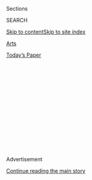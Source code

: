 <div id="app">

<div>

<div>

<div>

<div class="NYTAppHideMasthead css-1q2w90k e1suatyy0">

<div class="section css-ui9rw0 e1suatyy2">

<div class="css-eph4ug er09x8g0">

<div class="css-6n7j50">

</div>

<span class="css-1dv1kvn">Sections</span>

<div class="css-10488qs">

<span class="css-1dv1kvn">SEARCH</span>

</div>

[Skip to content](#site-content)[Skip to site
index](#site-index)

</div>

<div id="masthead-section-label" class="css-1wr3we4 eaxe0e00">

[Arts](https://www.nytimes.com/section/arts)

</div>

<div class="css-10698na e1huz5gh0">

</div>

</div>

<div id="masthead-bar-one" class="section hasLinks css-15hmgas e1csuq9d3">

<div class="css-uqyvli e1csuq9d0">

</div>

<div class="css-1uqjmks e1csuq9d1">

</div>

<div class="css-9e9ivx">

[](https://myaccount.nytimes.com/auth/login?response_type=cookie&client_id=vi)

</div>

<div class="css-1bvtpon e1csuq9d2">

[Today’s
Paper](https://www.nytimes.com/section/todayspaper)

</div>

</div>

</div>

</div>

<div data-aria-hidden="false">

<div id="site-content" data-role="main">

<div>

<div class="css-1aor85t" style="opacity:0.000000001;z-index:-1;visibility:hidden">

<div class="css-1hqnpie">

<div class="css-epjblv">

<span class="css-17xtcya">[Arts](/section/arts)</span><span class="css-x15j1o">|</span><span class="css-fwqvlz">Will
Superblue Be the ‘Infinity Room’ Writ
Large?</span>

</div>

<div class="css-k008qs">

<div class="css-1iwv8en">

<span class="css-18z7m18"></span>

<div>

</div>

</div>

<span class="css-1n6z4y">https://nyti.ms/30rLZSj</span>

<div class="css-1705lsu">

<div class="css-4xjgmj">

<div class="css-4skfbu" data-role="toolbar" data-aria-label="Social Media Share buttons, Save button, and Comments Panel with current comment count" data-testid="share-tools">

  - 
  - 
  - 
  - 
    
    <div class="css-6n7j50">
    
    </div>

  - 
  - 

</div>

</div>

</div>

</div>

</div>

</div>

<div id="NYT_TOP_BANNER_REGION" class="css-13pd83m">

</div>

<div id="top-wrapper" class="css-1sy8kpn">

<div id="top-slug" class="css-l9onyx">

Advertisement

</div>

[Continue reading the main
story](#after-top)

<div class="ad top-wrapper" style="text-align:center;height:100%;display:block;min-height:250px">

<div id="top" class="place-ad" data-position="top" data-size-key="top">

</div>

</div>

<div id="after-top">

</div>

</div>

<div>

<div id="sponsor-wrapper" class="css-1hyfx7x">

<div id="sponsor-slug" class="css-19vbshk">

Supported by

</div>

[Continue reading the main
story](#after-sponsor)

<div id="sponsor" class="ad sponsor-wrapper" style="text-align:center;height:100%;display:block">

</div>

<div id="after-sponsor">

</div>

</div>

<div class="css-186x18t">

</div>

<div class="css-1vkm6nb ehdk2mb0">

# Will Superblue Be the ‘Infinity Room’ Writ Large?

</div>

Art objects are a bore. People want multisensory “experiences,” the more
immersive the better. With JR, James
Turrell,<span class="css-8l6xbc evw5hdy0"> </span>teamLab and more, a
new business venture funded by Marc Glimcher and Laurene Powell Jobs
hopes to deliver.

<div class="css-79elbk" data-testid="photoviewer-wrapper">

<div class="css-z3e15g" data-testid="photoviewer-wrapper-hidden">

</div>

<div class="css-1a48zt4 ehw59r15" data-testid="photoviewer-children">

![<span class="css-16f3y1r e13ogyst0" data-aria-hidden="true">Leo
Villareal’s “The Bay Lights,” a temporary installation in 2013, was
redone in 2016 to become a permanent fixture for the San Francisco Bay
Bridge. Mr. Villareal will join the network of Superblue
artists.</span><span class="css-cnj6d5 e1z0qqy90" itemprop="copyrightHolder"><span class="css-1ly73wi e1tej78p0">Credit...</span><span><span>Leo
Villareal and Illuminate; James
Ewing</span></span></span>](https://static01.nyt.com/images/2020/08/05/arts/04SUPERBLUE3/merlin_175177776_3b59712b-3803-4023-ad60-0eef78280def-articleLarge.jpg?quality=75&auto=webp&disable=upscale)

</div>

</div>

<div class="css-18e8msd">

<div class="css-vp77d3 epjyd6m0">

<div class="css-1baulvz">

By <span class="css-1baulvz last-byline" itemprop="name">Frank
Rose</span>

</div>

</div>

  - 
    
    <div class="css-ld3wwf e16638kd2">
    
    Aug. 4, 2020Updated <span class="css-epvm6">12:54 p.m.
    ET</span>
    
    </div>

  - 
    
    <div class="css-4xjgmj">
    
    <div class="css-pvvomx" data-role="toolbar" data-aria-label="Social Media Share buttons, Save button, and Comments Panel with current comment count" data-testid="share-tools">
    
      - 
      - 
      - 
      - 
        
        <div class="css-6n7j50">
        
        </div>
    
      - 
      - 
    
    </div>
    
    </div>

</div>

</div>

<div class="section meteredContent css-1r7ky0e" name="articleBody" itemprop="articleBody">

<div class="css-1fanzo5 StoryBodyCompanionColumn">

<div class="css-53u6y8">

You could say the whole thing started with an argument over whether to
sell tickets.

It was late 2015, and Pace, the blue-chip New York gallery with outposts
in London and Beijing, was planning to open its new space in Silicon
Valley with a show by the Japanese art collective
[teamLab](https://www.nytimes.com/2016/02/04/t-magazine/art/teamlab-living-digital-space-future-parks-pace-gallery-california.html).
It seemed a good fit: The whole point of Pace Art + Technology, as the
new venue was called, was to bring art to the tech crowd, and teamLab’s
wildly colorful, highly kinetic electronic environments are an immersive
celebration of art, science, technology and nature. But then the teamLab
people said, You’re going to sell tickets, right?

Marc Glimcher, Pace’s chief executive, was taken aback. “I said, you
can’t sell tickets,” he recalled recently.

Why not? they asked.

Because, he replied, “art galleries sell art, not tickets.”

Then you’re telling us that you’re only in business to sell art to the
ultrarich.

“No, no\!”—and yet, he realized, they had a point: Art isn’t always a
commodity. So they ended up selling tickets — but more important, Mr.
Glimcher said last week, “That was the kernel of a disruptive idea.”

</div>

</div>

<div class="css-1fanzo5 StoryBodyCompanionColumn">

<div class="css-53u6y8">

This “disruptive idea” is poised to reach fruition with the announcement
Tuesday of a new venture that aims ** to reinvent how art is shown.
Superblue, as it is called, will open a series of experiential art
centers (EACs for short) that won’t sell precious objects, as
conventional galleries do. They’ll present art experiences: deep dives
into all-encompassing works by such artists as
[JR](https://www.nytimes.com/2014/09/25/arts/design/jr-brings-ellis-islands-abandoned-hospital-to-life.html),
the French photographer who focuses on issues like migration,
displacement and imprisonment; and James Turrell, the celebrated Light
and Space artist whose massive [installation at the Guggenheim
Museum](https://www.nytimes.com/2013/06/21/arts/design/james-turrell-plays-with-color-at-the-guggenheim.html)
seven years ago was described in The New York Times as “a meditative
spectacle.”

</div>

</div>

<div class="css-79elbk" data-testid="photoviewer-wrapper">

<div class="css-z3e15g" data-testid="photoviewer-wrapper-hidden">

</div>

<div class="css-1a48zt4 ehw59r15" data-testid="photoviewer-children">

![<span class="css-16f3y1r e13ogyst0" data-aria-hidden="true">Installation
of JR’s “Migrants, Mayra, Picnic Across the Border, Tecate, Mexico–
USA,” 2017. The artist staged an international picnic with hundreds of
people sharing a meal. He joins Superblue’s
roster.</span><span class="css-cnj6d5 e1z0qqy90" itemprop="copyrightHolder"><span class="css-1ly73wi e1tej78p0">Credit...</span><span>JR</span></span>](https://static01.nyt.com/images/2020/08/05/arts/04superblue7/merlin_175177788_098ad61d-9732-4236-8e28-7b40e68e7d25-articleLarge.jpg?quality=75&auto=webp&disable=upscale)

</div>

</div>

<div class="css-1fanzo5 StoryBodyCompanionColumn">

<div class="css-53u6y8">

Superblue plans to open first in Miami in December, in a formerly
abandoned industrial building across the street from the Rubell Museum,
one of the premier contemporary art collections.

At 50,000 square feet it will be big enough to present multiple artists
at once, and its shows will stay up for as long as 18 months, far longer
than a gallery exhibition. Ultimately, Mr. Glimcher, Superblue’s
chairman, and [Christy
MacLear](https://www.youtube.com/watch?v=_aC5tn6jKzk), the cultural
entrepreneur and strategist who will be its chief executive, expect to
open several such centers in the United States, Europe and Asia. It’s no
accident that their chief operating officer, Marcy Davis, comes from
Cirque du Soleil, the troupe that disrupted the circus — before itself
being pushed into bankruptcy [in the wake of the
coronavirus.](https://www.nytimes.com/2020/05/17/world/canada/cirque-du-soleil-coronavirus-debt.html)

[Superblue won’t be the first
imme](https://www.nytimes.com/2020/05/17/world/canada/cirque-du-soleil-coronavirus-debt.html)rsive
art enterprise. A company called
[Artechouse](https://www.nytimes.com/2018/03/14/arts/artechouse-washington-dc-museum.html)
has set up smaller-scale experiential art spaces in Washington, Miami
Beach and New York’s Chelsea Market, and teamLab went on to partner with
a Japanese real-estate developer in [teamLab
Borderless](https://borderless.teamlab.art/), an enormous showcase on
Tokyo’s waterfront that drew 2.3 million people in its first year, more
of them from the United States than from any other country beyond Japan
itself.

</div>

</div>

<div class="css-1fanzo5 StoryBodyCompanionColumn">

<div class="css-53u6y8">

Both Artechouse and teamLab Borderless charge an admission fee, and
Superblue will do the same — for something under $40 in Miami, with the
artists sharing the proceeds. “You could say it’s an evolution of
patronage from the collector to the public,” Ms. MacLear said. “From the
collector owning the work, to the public engaging directly with the
artist.”

</div>

</div>

<div class="css-79elbk" data-testid="photoviewer-wrapper">

<div class="css-z3e15g" data-testid="photoviewer-wrapper-hidden">

</div>

<div class="css-1a48zt4 ehw59r15" data-testid="photoviewer-children">

<div class="css-1xdhyk6 erfvjey0">

<span class="css-1ly73wi e1tej78p0">Image</span>

<div class="css-zjzyr8">

<div data-testid="lazyimage-container" style="height:257.77777777777777px">

</div>

</div>

</div>

<span class="css-16f3y1r e13ogyst0" data-aria-hidden="true">Es Devlin’s
“Room 2022,” an immersive installation in 2017 set inside a Miami
Beach
hotel.</span><span class="css-cnj6d5 e1z0qqy90" itemprop="copyrightHolder"><span class="css-1ly73wi e1tej78p0">Credit...</span><span>Eugene
Gologursky/Getty Images for American Express Platinum</span></span>

</div>

</div>

<div class="css-1fanzo5 StoryBodyCompanionColumn">

<div class="css-53u6y8">

Beyond sharing ticket revenue with its artists, Superblue expects to
commission them to create new works, offering direct financial support
to get them started and in other cases helping them land commissions for
public artworks from cities, festivals and the like. The tab for such
works can run into the millions — witness [“The Bay
Lights,”](https://illuminate.org/projects/the-bay-lights/) Leo
Villareal’s monumental light installation on the San Francisco-Oakland
Bay Bridge, which cost $8 million to install in 2013 and another $4
million to make permanent in 2016, not counting the electric bill. Mr.
Villareal is part of the Superblue stable — “we’re loosely calling it a
network,” Ms. MacLear said — and like several others, including JR,
teamLab and Mr. Turrell, he is also represented by Pace. Others are not,
and according to Ms. MacLear the two businesses are separate. How much
it’s all expected to cost appears to be a closely guarded secret.

Immersive art installations have been around since at least the late
’50s, when emerging pop artists like Jim Dine and Claes Oldenburg set
up anarchic “environments” in the basement of the [Judson Memorial
Church](https://www.judson.org/arts) in Greenwich Village. By the
mid-60s, Robert Rauschenberg and Andy Warhol were teaming up with
engineers at AT\&T’s Bell Labs to create tech-infused works that were
meant to be experienced rather than admired. More recently, [Yayoi
Kusama’s “Infinity Mirrored
Room”](https://www.nytimes.com/2013/12/02/arts/design/yayoi-kusamas-mirrored-room-at-david-zwirner-gallery.html)
at David Zwirner Gallery in Chelsea and [Random International’s “Rain
Room”](https://www.nytimes.com/video/arts/design/100000002254021/rain-room-at-the-barbican-center.html)
at the Museum of Modern Art had people standing in line for hours to
experience a few moments of — was it art? No matter. “It felt like
eternity,” one Kusama fan told The Times, referring not to the nearly
three-hour wait he’d endured in wintry weather but to the 45 seconds he
got to spend amid the twinkling lights of her walk-in-closet-size
simulation of
infinity.

</div>

</div>

<div class="css-79elbk" data-testid="photoviewer-wrapper">

<div class="css-z3e15g" data-testid="photoviewer-wrapper-hidden">

</div>

<div class="css-1a48zt4 ehw59r15" data-testid="photoviewer-children">

<div class="css-1xdhyk6 erfvjey0">

<span class="css-1ly73wi e1tej78p0">Image</span>

<div class="css-zjzyr8">

<div data-testid="lazyimage-container" style="height:257.77777777777777px">

</div>

</div>

</div>

<span class="css-16f3y1r e13ogyst0" data-aria-hidden="true">“Universe of
Water Particles on a Rock Where People Gather,” a kinetic installation
at teamLab Borderless, the group’s showcase on the Tokyo waterfront,
attracted 2.3 million
people.</span><span class="css-cnj6d5 e1z0qqy90" itemprop="copyrightHolder"><span class="css-1ly73wi e1tej78p0">Credit...</span><span>teamLab
and Pace Gallery</span></span>

</div>

</div>

<div class="css-1fanzo5 StoryBodyCompanionColumn">

<div class="css-53u6y8">

Yet even mega-galleries like Zwirner or Pace are ill-equipped to handle
such work. Their stock in trade is art that sells for seven figures or
more by the likes of Jeff Koons, Alexander Calder, Chuck Close, David
Hockney, Mark Rothko and Julian Schnabel. All the same, Mr. Glimcher
said, “we would tend toward the installation and away from the object,
knowing that money was going out the door and not in the door. The way
we were going to get money back in the door was by selling paintings.”

</div>

</div>

<div class="css-1fanzo5 StoryBodyCompanionColumn">

<div class="css-53u6y8">

Fortunately for Mr. Glimcher, collectors are still buying paintings — or
they were until the coronavirus struck. (Like other galleries, [Pace has
laid
off](https://www.artnews.com/art-news/news/pace-gallery-lay-offs-1202695286/)a
substantial contingent of workers, and the immense new headquarters it
opened in Chelsea last September was closed for months and has only
recently reopened by appointment only.)

But for broader audiences, and younger people in particular, art objects
are no longer the draw they once were. This is part of a much bigger
shift in favor of immersive experiences and against consumerism in
general. For well over a decade, trend-watchers have noted a growing
preference for experiences over things. “And this is doubly true with
the coronavirus,” said B. Joseph Pine II, co-author with James H.
Gilmore of [“The Experience
Economy,”](https://www.google.com/books/edition/The_Experience_Economy/5hs-tyRrSXMC?hl=en&gbpv=0&kptab=getbook)
a book that declared the crux of business today to no longer be goods or
services but experiences. The pandemic, he added, “makes us sit back and
think, what makes us happy? What does life mean? We’ve got enough
stuff.”

For Pace, the road to experiences ran through Silicon Valley, where Mr.
Glimcher — whose father, Arne Glimcher, now 82, founded Pace 60 years
ago and built it into a powerhouse — forged a dense web of connections.
The most critical of these was the billionaire activist Laurene Powell
Jobs, the widow and heir of Apple co-founder Steve Jobs, who joined Mr.
Glimcher in funding the new venture through the Emerson Collective, her
investment vehicle for social change. Another key figure was Mollie
Dent-Brocklehurst, now a co-founder of Superblue, who set up Pace’s
London outpost in 2010 and later headed Future/Pace, the gallery’s first
attempt to break into experiential art. This eventually led to an
initiative called PaceX that was the immediate forerunner of Superblue.

“Laurene told me, It isn’t going to be called PaceX — sorry,” Mr.
Glimcher said. “We’re breaking all the rules, and we’ve got to come up
with something new.” All this rule-breaking put him in mind of the [Blue
Rider](https://www.nytimes.com/2018/10/24/arts/design/franz-marc-august-macke-neue-galerie.html),
the radical art movement that sprang up in Germany before World War I.
One of his younger employees heard that and came back with Superblue.

“I said, That’s the worst thing I ever heard,” Mr. Glimcher recalled,
“but I couldn’t get it out of my head.” He mentioned it to his
meditation teacher, Thom Knoles, a one-time protégé of Maharishi Mahesh
Yogi, who introduced Transcendental Meditation to the Beatles in the
’60s. According to Mr. Glimcher, Mr. Knoles told him that the word
Krishna is Sanskrit for “superblue” — a liberal translation, apparently,
but no matter. Superblue it would be.

And the artists? “I loved, loved, loved the idea,” said JR, reached by
phone as he was returning from a shoot in the low-income suburbs of
Paris. “I started right away working and brainstorming.” Ralph Nauta and
Lonneke Gordijn of Studio Drift feel much the same. “Luckily now there’s
this energy and movement going on where our work fits in,” said Mr.
Nauta, adding that “there is no market” for the kind of art they make —
like the 300 light-bearing drones they sent swooping out across central
Rotterdam in May in celebration of health and freedom.

</div>

</div>

<div class="css-1fanzo5 StoryBodyCompanionColumn">

<div class="css-53u6y8">

“I’ve never sold anything,” said [Es
Devlin](https://esdevlin.com/work/louis-vuitton-fw2020), the
London-based Superblue artist who designed the astonishing set for Sam
Mendes’s acclaimed production of “The Lehman Trilogy”— an
800-square-foot rotating glass box in which the rise and fall of an
American dynasty transpires as if in a giant bauble. More recently she
staged a choir made up of people dressed as portrait subjects from the
Louvre for the Louis Vuitton fall/winter women’s fashion show, with
music by Bryce Dessner of the National. She doesn’t have gallery
representation either, working with a manager instead.

“It’s pretty clear I’m a theater animal,” she added — so at least she
has no problem with selling tickets. Will Superblue work? “We’ll know
more after we’ve done it,” she concluded. “Ask me this question in a
year.”

*Frank Rose is the author of “The Art of Immersion” and faculty director
of Columbia University’s executive education seminar in Strategic
Storytelling.*

</div>

</div>

</div>

<div>

</div>

<div>

</div>

<div>

</div>

<div>

<div id="bottom-wrapper" class="css-1ede5it">

<div id="bottom-slug" class="css-l9onyx">

Advertisement

</div>

[Continue reading the main
story](#after-bottom)

<div id="bottom" class="ad bottom-wrapper" style="text-align:center;height:100%;display:block;min-height:90px">

</div>

<div id="after-bottom">

</div>

</div>

</div>

</div>

</div>

## Site Index

<div>

</div>

## Site Information Navigation

  - [© <span>2020</span> <span>The New York Times
    Company</span>](https://help.nytimes.com/hc/en-us/articles/115014792127-Copyright-notice)

<!-- end list -->

  - [NYTCo](https://www.nytco.com/)
  - [Contact
    Us](https://help.nytimes.com/hc/en-us/articles/115015385887-Contact-Us)
  - [Work with us](https://www.nytco.com/careers/)
  - [Advertise](https://nytmediakit.com/)
  - [T Brand Studio](http://www.tbrandstudio.com/)
  - [Your Ad
    Choices](https://www.nytimes.com/privacy/cookie-policy#how-do-i-manage-trackers)
  - [Privacy](https://www.nytimes.com/privacy)
  - [Terms of
    Service](https://help.nytimes.com/hc/en-us/articles/115014893428-Terms-of-service)
  - [Terms of
    Sale](https://help.nytimes.com/hc/en-us/articles/115014893968-Terms-of-sale)
  - [Site
    Map](https://spiderbites.nytimes.com)
  - [Help](https://help.nytimes.com/hc/en-us)
  - [Subscriptions](https://www.nytimes.com/subscription?campaignId=37WXW)

</div>

</div>

</div>

</div>
